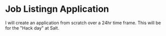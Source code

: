 # Job Listingn Application
I will create an application from scratch over a 24hr time frame. This will be for the "Hack day" at Salt.
